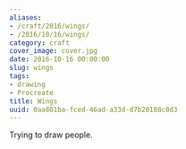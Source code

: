 ```yaml
---
aliases:
- /craft/2016/wings/
- /2016/10/16/wings/
category: craft
cover_image: cover.jpg
date: 2016-10-16 00:00:00
slug: wings
tags:
- drawing
- Procreate
title: Wings
uuid: 0aa801ba-fced-46ad-a33d-d7b20188c8d3
---
```


Trying to draw people.